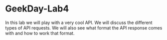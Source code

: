 # GeekDay-Lab4
In this lab we will play with a very cool API. We will discuss the different types of API requests. We will also see what format the API response comes with and how to work that format.

